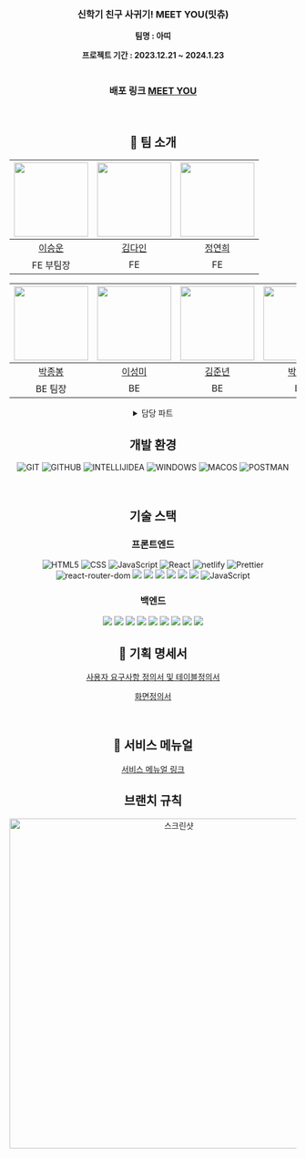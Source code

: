 <div align="center">

<img width="1082" alt="">

### 신학기 친구 사귀기! MEET YOU(밋츄)
  
**팀명 : 아띠**
  
**프로젝트 기간 : 2023.12.21 ~ 2024.1.23**   
<br />

  ### 배포 링크 <a href="https://aeng0908.github.io/introduction">MEET YOU</a>
<br />

  
## 👥 팀 소개
  |<img src="" width="130px" />|<img src="" width="130px" />|<img src="" width="130px" />
|:---:|:---:|:---:|
|[이승운](https://github.com/chefnoel)|[김다인](https://github.com/kimInDa)|[정연희](https://github.com/Aeng0908)|
|FE 부팀장|FE|FE|

 |<img src="" width="130px" />|<img src="" width="130px" />|<img src="" width="130px" />|<img src="" width="130px" />|<img src="" width="130px" />
|:---:|:---:|:---:|:---:|:---:|
|[박종봉](https://github.com/parallel45)|[이성미](https://github.com/wnelwldh)|[김준년](https://github.com/Brilmin)|[박해빈](https://github.com/haebinPark)|[김다소미](https://github.com/beeekim)|
|BE 팀장|BE|BE|BE|BE|BE|

<details>
  <summary>담당 파트</summary>
  <div markdown="1">
    
<br />

  **이승운**
  - 
    
  **김다인**
  - 
    
  **정연희**
  - 
    
  **박종봉**
  - 반(BAND)생성 신청, 반 조회 기능, 반 삭제 기능 구현
    
  **이성미**
  
  - ERD 작성
  - 방명록 기능 구현
  - 회원관련 기능(controller, repository, entity) 구현
  - 공통 기능 구현(GlobalExceptionAdvice, responseDTO 등)
  - CSR 방식 로그인 구현
  - 연관 관계 매핑 및 편의 메서드 작성
  - 전체 기능 통합 테스트 (Postman)
  - 오류 코드 수정과 리펙토링
  - Git Hub 관리
    
  **김준년**
  - 닉네임 배경색 DB저장 및 저장된 색상 목록 조회
  - 닉네임 배경색 저장,조회 단위 테스트(Postmen)
  - AWS를 활용한 배포환경 및 구축(EC2,RDS)

  **박해빈**
  - 

  **김다소미**
  - 

</div>
</details>

##  개발 환경
![GIT](https://img.shields.io/badge/GIT-%23E34F26.svg?style=for-the-badge&logo=GIT&logoColor=white)
![GITHUB](https://img.shields.io/badge/GITHUB-%2320232a.svg?style=for-the-badge&logo=GITHUB&logoColor=%2361DAFB)
![INTELLIJIDEA](https://img.shields.io/badge/INTELLIJIDEA-%231572B6.svg?style=for-the-badge&logo=INTELLIJIDEA&logoColor=white)
![WINDOWS](https://img.shields.io/badge/WINDOWS-%23007ACC.svg?style=for-the-badge&logo=WINDOWS&logoColor=white)
![MACOS](https://img.shields.io/badge/MACOS-%2320232a.svg?style=for-the-badge&logo=MACOS&logoColor=%2361DAFB)
![POSTMAN](https://img.shields.io/badge/POSTMAN-%23E34F26.svg?style=for-the-badge&logo=POSTMAN&logoColor=white)

</br>

##  기술 스택

### 프론트엔드
  ![HTML5](https://img.shields.io/badge/html5-%23E34F26.svg?style=for-the-badge&logo=html5&logoColor=white)
  ![CSS](https://img.shields.io/badge/css-%231572B6.svg?style=for-the-badge&logo=css&logoColor=white)
  ![JavaScript](https://img.shields.io/badge/JavaScript-%23007ACC.svg?style=for-the-badge&logo=JavaScript&logoColor=white)
  ![React](https://img.shields.io/badge/react-%2320232a.svg?style=for-the-badge&logo=react&logoColor=%2361DAFB)
  ![netlify](https://img.shields.io/badge/redux-%23593d88.svg?style=for-the-badge&logo=netlify&logoColor=white)
  ![Prettier](https://img.shields.io/badge/styled--components-DB7093?style=for-the-badge&logo=Prettier&logoColor=white)
  ![react-router-dom](https://img.shields.io/badge/react-router-CA4245?style=for-the-badge&logo=react-router&logoColor=white)
  <img src="https://img.shields.io/badge/react-toastify-FF9900?style=for-the-badge&logo=react-toastify&logoColor=white">
  <img src="https://img.shields.io/badge/react-modal-527FFF?style=for-the-badge&logo=react-modal&logoColor=white">
  <img src="https://img.shields.io/badge/react-responsive-527FFF?style=for-the-badge&logo=react-responsive&logoColor=white">
  <img src="https://img.shields.io/badge/pocketbase-4479A1?style=for-the-badge&logo=pocketbase&logoColor=white">
  <img src="https://img.shields.io/badge/ESLint-5A29E4?style=for-the-badge&logo=ESLint&logoColor=white">
  <img src="https://img.shields.io/badge/creat-react-5A29E4?style=for-the-badge&logo=creat-react&logoColor=white">
   ![JavaScript](https://img.shields.io/badge/styled-components-%23007ACC.svg?style=for-the-badge&logo=styled-components&logoColor=white)
</br>
   
   ###  백엔드

  <img src="https://img.shields.io/badge/spring security-6DB33F?style=for-the-badge&logo=spring security&logoColor=white">
  <img src="https://img.shields.io/badge/spring boot-6DB33F?style=for-the-badge&logo=spring boot&logoColor=white">
  <img src="https://img.shields.io/badge/mySQL-4479A1?style=for-the-badge&logo=mySQL&logoColor=white">
  <img src="https://img.shields.io/badge/JAVA-5A29E4?style=for-the-badge&logo=JAVA&logoColor=white">
  <img src="https://img.shields.io/badge/GRADLE-569A31?style=for-the-badge&logo=gradle&logoColor=white">
  <img src="https://img.shields.io/badge/Amazon EC2-FF9900?style=for-the-badge&logo=Amazon EC2&logoColor=white">
  <img src="https://img.shields.io/badge/amazonrds-527FFF?style=for-the-badge&logo=amazonrds&logoColor=white">
  <img src="https://img.shields.io/badge/amazonaws-527FFF?style=for-the-badge&logo=amazonaws&logoColor=white">
  <img src="https://img.shields.io/badge/JWT-4479A1?style=for-the-badge&logo=jwt&logoColor=white">
  
</br>
  
  
   
  

    
  ## 📒 기획 명세서
<a href="https://docs.google.com/spreadsheets/d/1L4wACPQCKQ7hr-v-saBtJC0c9OAXE6tAE3GvGZy0RnM/edit#gid=461303735" target="_blank">사용자 요구사항 정의서 및 테이블정의서</a>  

<a href="https://docs.google.com/presentation/d/1kQ7nEFaEMkEkPnIlwcOXH-kEH2KPIL78p8azkLdtWC0/edit#slide=id.g2ab847394c7_0_53" target="_blank">화면정의서</a> 

<br />
  
  ## 📗 서비스 메뉴얼
 
  <a href="">서비스 메뉴얼 링크</a> 
   
  ## 브랜치 규칙
<img width="579" alt="스크린샷" src="https://postfiles.pstatic.net/MjAyNDAxMjJfMTkz/MDAxNzA1OTEwNzI1NDk2.6YsafjGcwBT6A-pYbiLgT3e85GmOhUySGy7dDntHNpwg.1IiOdZDjgG7OOAl_CThqCwNiqxATRh13D-7ll3Ri2bkg.JPEG.guang90/pppw.JPG?type=w966">

